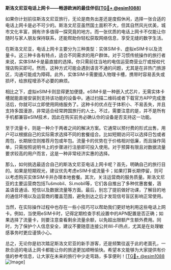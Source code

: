 **斯洛文尼亚电话上网卡——畅游欧洲的最佳伴侣[[TG💪+ @esim1088](https://t.me/s/esim1088)]**

如果你计划前往斯洛文尼亚旅行，无论是商务出差还是度假休闲，选择一张合适的电话上网卡是必不可少的。斯洛文尼亚虽然国土面积不大，但其自然风光优美，城市文化丰富，拥有许多值得一探究竟的地方。而一张优质的电话上网卡不仅能让你随时与家人朋友保持联系，还能帮助你轻松获取网络信息，享受无缝的数字生活。

在斯洛文尼亚，电话上网卡主要分为三种类型：实体SIM卡、虚拟eSIM卡以及流量卡。这三种卡各有特点，适合不同需求的用户群体。对于习惯传统操作的旅行者来说，实体SIM卡是最直接的选择。你只需前往当地的电信运营商营业厅或授权代理店购买即可。然而，这种方式可能会遇到语言不通的问题，尤其是在非热门旅游区，沟通可能成为障碍。此外，实体SIM卡需要插入物理卡槽，携带时容易丢失或损坏，给旅程增添不必要的麻烦。

相比之下，虚拟eSIM卡则显得更加便捷。eSIM卡是一种嵌入式芯片，无需实体卡槽就能直接安装到支持该功能的设备中。通过扫描二维码或者下载官方APP完成激活后，你就可以立即使用网络服务了。这种卡的优点在于体积小、不易丢失，并且支持多国漫游，非常适合经常跨国旅行的人士。不过，需要注意的是，并不是所有手机都兼容eSIM技术，因此在购买前务必确认你的设备是否支持这一功能。

至于流量卡，则是一种介于两者之间的解决方案。它通常以预付费的形式出售，用户可以根据自己的实际需求选择不同的套餐组合。比如短期访问可以选择日包或者周包，长期居住则推荐月包或年包。流量卡的优势在于价格相对低廉，而且操作简单，只需按照说明书上的步骤进行注册即可投入使用。对于预算有限且对数据流量要求较高的用户而言，这是一种非常经济实惠的选择。

那么，如何挑选最适合自己的斯洛文尼亚电话上网卡呢？首先，明确自己的旅行目的。如果是短期观光，建议优先考虑eSIM卡或流量卡；如果打算长期停留，则可以考虑购买实体SIM卡并办理本地套餐。其次，关注运营商的服务质量。斯洛文尼亚的主要运营商包括Tušmobil、Si.mobil等，它们各自推出了多种优惠套餐，涵盖语音通话、短信以及数据流量等方面。最后，别忘了提前做好功课，了解目的地的通信环境以及运营商的覆盖范围，避免到达之后才发现信号盲区影响正常使用。

当然，在实际操作过程中也存在一些小技巧可以帮助我们更好地利用这些电话上网卡。例如，当使用eSIM卡时，记得定期检查手机设置中的APN配置是否正确；如果选择了流量卡，则要注意查看剩余流量余额，以免超出限额产生额外费用。同时，为了保护个人信息安全，建议不要随意连接公共Wi-Fi热点，尤其是在处理敏感事务时更应谨慎小心。

总之，无论你是初次踏足斯洛文尼亚的新手游客，还是频繁往返于此的老面孔，一款合适的电话上网卡都能让你的旅途更加顺畅愉快。希望本文能够为大家提供有价值的参考信息，让大家在未来的旅行中少走弯路，多享便利！[[TG💪+ @esim1088](https://t.me/s/esim1088) ![Image](https://i.postimg.cc/4NQfJmqS/Snipaste-2025-05-13-00-14-12.png)]